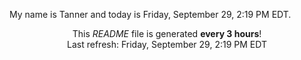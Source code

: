 My name is Tanner and today is Friday, September 29, 2:19 PM EDT.

<p align="center">This <i>README</i> file is generated <b>every 3 hours</b>!</br>Last refresh: Friday, September 29, 2:19 PM EDT<br /></p>
